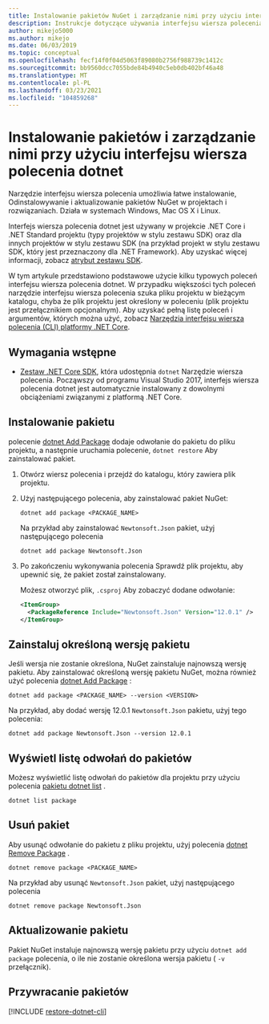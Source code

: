 ```yaml
---
title: Instalowanie pakietów NuGet i zarządzanie nimi przy użyciu interfejsu wiersza polecenia dotnet
description: Instrukcje dotyczące używania interfejsu wiersza polecenia dotnet do pracy z pakietami NuGet.
author: mikejo5000
ms.author: mikejo
ms.date: 06/03/2019
ms.topic: conceptual
ms.openlocfilehash: fecf14f0f04d5063f89080b2756f988739c1412c
ms.sourcegitcommit: bb9560dcc7055bde84b4940c5eb0db402bf46a48
ms.translationtype: MT
ms.contentlocale: pl-PL
ms.lasthandoff: 03/23/2021
ms.locfileid: "104859268"
---
```

# <a name="install-and-manage-packages-using-the-dotnet-cli"></a>Instalowanie pakietów i zarządzanie nimi przy użyciu interfejsu wiersza polecenia dotnet

Narzędzie interfejsu wiersza polecenia umożliwia łatwe instalowanie, Odinstalowywanie i aktualizowanie pakietów NuGet w projektach i rozwiązaniach. Działa w systemach Windows, Mac OS X i Linux.

Interfejs wiersza polecenia dotnet jest używany w projekcie .NET Core i .NET Standard projektu (typy projektów w stylu zestawu SDK) oraz dla innych projektów w stylu zestawu SDK (na przykład projekt w stylu zestawu SDK, który jest przeznaczony dla .NET Framework). Aby uzyskać więcej informacji, zobacz [atrybut zestawu SDK](/dotnet/core/tools/csproj#additions).

W tym artykule przedstawiono podstawowe użycie kilku typowych poleceń interfejsu wiersza polecenia dotnet. W przypadku większości tych poleceń narzędzie interfejsu wiersza polecenia szuka pliku projektu w bieżącym katalogu, chyba że plik projektu jest określony w poleceniu (plik projektu jest przełącznikiem opcjonalnym). Aby uzyskać pełną listę poleceń i argumentów, których można użyć, zobacz [Narzędzia interfejsu wiersza polecenia (CLI) platformy .NET Core](../reference/dotnet-commands.md).

## <a name="prerequisites"></a>Wymagania wstępne

- [Zestaw .NET Core SDK](https://www.microsoft.com/net/download/), która udostępnia `dotnet` Narzędzie wiersza polecenia. Począwszy od programu Visual Studio 2017, interfejs wiersza polecenia dotnet jest automatycznie instalowany z dowolnymi obciążeniami związanymi z platformą .NET Core.

## <a name="install-a-package"></a>Instalowanie pakietu

polecenie [dotnet Add Package](/dotnet/core/tools/dotnet-add-package?tabs=netcore2x) dodaje odwołanie do pakietu do pliku projektu, a następnie uruchamia polecenie, `dotnet restore` Aby zainstalować pakiet.

1. Otwórz wiersz polecenia i przejdź do katalogu, który zawiera plik projektu.

2. Użyj następującego polecenia, aby zainstalować pakiet NuGet:

    ```dotnetcli
    dotnet add package <PACKAGE_NAME>
    ```

    Na przykład aby zainstalować `Newtonsoft.Json` pakiet, użyj następującego polecenia

    ```dotnetcli
    dotnet add package Newtonsoft.Json
    ```

3. Po zakończeniu wykonywania polecenia Sprawdź plik projektu, aby upewnić się, że pakiet został zainstalowany.

   Możesz otworzyć plik, `.csproj` Aby zobaczyć dodane odwołanie:

    ```xml
    <ItemGroup>
      <PackageReference Include="Newtonsoft.Json" Version="12.0.1" />
    </ItemGroup>
    ```

## <a name="install-a-specific-version-of-a-package"></a>Zainstaluj określoną wersję pakietu

Jeśli wersja nie zostanie określona, NuGet zainstaluje najnowszą wersję pakietu. Aby zainstalować określoną wersję pakietu NuGet, można również użyć polecenia [dotnet Add Package](/dotnet/core/tools/dotnet-add-package?tabs=netcore2x) :

```dotnetcli
dotnet add package <PACKAGE_NAME> --version <VERSION>
```

Na przykład, aby dodać wersję 12.0.1 `Newtonsoft.Json` pakietu, użyj tego polecenia:

```dotnetcli
dotnet add package Newtonsoft.Json --version 12.0.1
```

## <a name="list-package-references"></a>Wyświetl listę odwołań do pakietów

Możesz wyświetlić listę odwołań do pakietów dla projektu przy użyciu polecenia [pakietu dotnet list](/dotnet/core/tools/dotnet-list-package?tabs=netcore2x) .

```dotnetcli
dotnet list package
```

## <a name="remove-a-package"></a>Usuń pakiet

Aby usunąć odwołanie do pakietu z pliku projektu, użyj polecenia [dotnet Remove Package](/dotnet/core/tools/dotnet-remove-package?tabs=netcore2x) .

```dotnetcli
dotnet remove package <PACKAGE_NAME>
```

Na przykład aby usunąć `Newtonsoft.Json` pakiet, użyj następującego polecenia

```dotnetcli
dotnet remove package Newtonsoft.Json
```

## <a name="update-a-package"></a>Aktualizowanie pakietu

Pakiet NuGet instaluje najnowszą wersję pakietu przy użyciu `dotnet add package` polecenia, o ile nie zostanie określona wersja pakietu ( `-v` przełącznik).

## <a name="restore-packages"></a>Przywracanie pakietów

[!INCLUDE [restore-dotnet-cli](includes/restore-dotnet-cli.md)]
